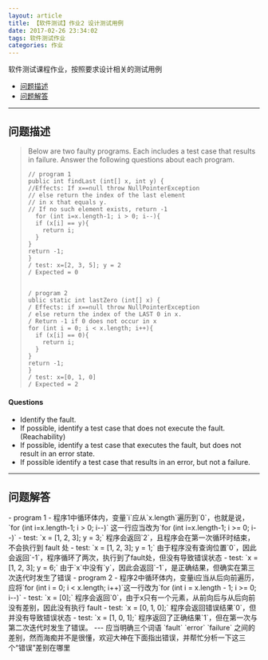 ```yaml
---
layout: article
title: 【软件测试】作业2 设计测试用例
date: 2017-02-26 23:34:02
tags: 软件测试作业
categories: 作业
---
```


软件测试课程作业，按照要求设计相关的测试用例
- [问题描述](#problem)
- [问题解答](#answer)
---
<h2 id='problem'>问题描述</h2>

> Below are two faulty programs. Each includes a test case that results in failure. Answer the following questions about each program.
> ```
> // program 1
> public int findLast (int[] x, int y) {
> //Effects: If x==null throw NullPointerException
> // else return the index of the last element
> // in x that equals y.
> // If no such element exists, return -1
>   for (int i=x.length-1; i > 0; i--){
>   if (x[i] == y){
>     return i;
>   }
> }
> return -1;
> }
> / test: x=[2, 3, 5]; y = 2
> / Expected = 0
>
> ```
> ```
>
> / program 2
> ublic static int lastZero (int[] x) {
> / Effects: if x==null throw NullPointerException
> / else return the index of the LAST 0 in x.
> / Return -1 if 0 does not occur in x
> for (int i = 0; i < x.length; i++){
>   if (x[i] == 0){
>     return i;
>   }
> }
> return -1;
> }
> / test: x=[0, 1, 0]
> / Expected = 2
> ```


#### Questions
- Identify the fault.
- If possible, identify a test case that does not execute the fault. (Reachability)
- If possible, identify a test case that executes the fault, but does not result in an error state.
- If possible identify a test case that results in an error, but
  not a failure.
---
<h2 id='answer'>问题解答</h2>
- program 1
  - 程序1中循环体内，变量`i`应从`x.length`遍历到`0`，也就是说，`for (int i=x.length-1; i > 0; i--)` 这一行应当改为`for (int i=x.length-1; i >= 0; i--)`
  - test: `x = [1, 2, 3]; y = 3;` 程序会返回`2`，且程序会在第一次循环时结束，不会执行到 fault 处
  - test: `x = [1, 2, 3]; y = 1;` 由于程序没有查询位置`0`，因此会返回`-1`，程序循环了两次，执行到了fault处，但没有导致错误状态
  - test: `x = [1, 2, 3]; y = 6;` 由于`x`中没有`y`，因此会返回`-1`，是正确结果，但确实在第三次迭代时发生了错误
- program 2
  - 程序2中循环体内，变量i应当从后向前遍历，应将`for (int i = 0; i < x.length; i++)`这一行改为`for (int i = x.length - 1; i >= 0; i--)`
  - test: `x = [0];` 程序会返回`0`，由于x只有一个元素，从前向后与从后向前没有差别，因此没有执行 fault
  - test: `x = [0, 1, 0];` 程序会返回错误结果`0`，但并没有导致错误状态
  - test: `x = [1, 0, 1];` 程序返回了正确结果`1`，但在第一次与第二次迭代时发生了错误。
  ---
  应当明确三个词语 `fault` `error` `failure` 之间的差别，然而海痴并不是很懂，欢迎大神在下面指出错误，并帮忙分析一下这三个“错误”差别在哪里